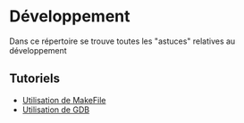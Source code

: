 # Développement

Dans ce répertoire se trouve toutes les "astuces" relatives au développement

## Tutoriels

- [Utilisation de MakeFile](https://github.com/BOREA-DENTAL/DocumentationsCobra/tree/master/Documentations/Developpement/MakeFile/ "makefile")
- [Utilisation de GDB](https://github.com/BOREA-DENTAL/DocumentationsCobra/tree/master/Documentations/Developpement/Debug/ "GDB")